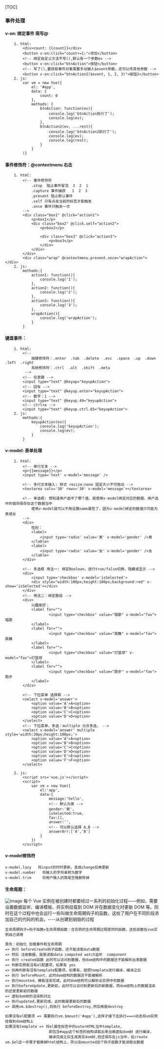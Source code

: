 [TOC]

### 事件处理
#### v-on: 绑定事件 简写@
```
    1. html:
        <div>count: {{count}}</div>
        <button v-on:click="count+=1;">添加</button>
        <!-- 绑定自定义方法不写(),默认有一个参数ev -->
        <button v-on:click="btnAction">按钮</button>
        <!-- 写了(),要获取事件对象需要手动输入$event参数，还可以传其他参数 -->
        <button v-on:click="btnAction2($event, 1, 2, 3)">按钮2</button>
    2. js:
        var vm = new Vue({
            el: '#app',
            data: {
                count: 0
            },
            methods: {
                btnAction: function(ev){
                    console.log('btnAction执行了');
                    console.log(ev);
                },
                btnAction2(ev, ...rest){
                    console.log('btnAction2执行了');
                    console.log(ev);
                    console.log(rest);
                }
            }
        )}
```
#### 事件修饰符：@contextmenu  右击
```
    1. html:
        <!-- 事件修饰符
            .stop  阻止事件冒泡  3  2  1
            .capture 事件捕获   1  2  3
            .prevent 阻止默认事件
            .self 只有点击当前的标签才能触发
            .once 事件只触发一次
        -->
        <div class="box1" @click="action1">
            <p>box1</p>
            <div class="box2" @click.self="action2">
                <p>box2</p>

                <div class="box3" @click="action3">
                    <p>box3</p>
                </div>
            </div>
        </div>
        <div class="wrap" @contextmenu.prevent.once="wrapAction"></div>
    2. js:
        methods:{
            action1: function(){
                console.log('1');
            },
            action2: function(){
                console.log('2');
            },
            action3: function(){
                console.log('3');
            },
            wrapAction(){
                console.log('wrapAction');
            }
        }
```
#### 键盘事件：
```
    1. html:
        <!-- 
            按键修饰符：.enter  .tab  .delete  .esc  .space  .up  .down  .left  .right
            系统修饰符：.ctrl  .alt  .shift  .meta
         -->
        <!-- 任意键 -->
        <input type="text" @keyup="keyupAction">  
        <!-- 回车 -->
        <input type="text" @keyup.enter="keyupAction">
        <!-- 数字：1 -->
        <input type="text" @keyup.49="keyupAction">
        <!-- ctrl+a -->
        <input type="text" @keyup.ctrl.65="keyupAction">
    2. js:
        methods:{
            keyupAction(ev){
                console.log('keyupAction');
                console.log(ev);
            }
        }
```
#### v-model: 表单处理
```
    1. html:
        <!-- 单行文本 -->
        <p>{{message}}</p>
        <input type='text' v-model='message' />

        <!-- 多行文本输入: 样式 resize:none 固定大小不可拖动 -->
        <textarea cols='30' rows='30' v-model='message'></textarea>

        <!-- 单选框: 想知道用户选中了哪个值，就使用v-model绑定对应的数据，用户选中的值将保存在这个数据当中
            使用v-model就可以不用设置name属性了，因为v-model绑定的数值只可能为男或女 
        -->
        <div>
            性别：
            <label>
                <input type='radio' value='男' v-model='gender' />男
            </lable>
            <label>
                <input type='radio' value='女' v-model='gender' />女
            </lable>
        </div>

        <!-- 多选框 用法一: 绑定Boolean，进行true/false切换，隐藏或显示 -->
        <div>
            <input type='checkbox' v-model='isSelected'>
            <div style="width:100px;height:100px;background:red" v-show='isSelected'></div>
        </div>
        <!-- 用法二：绑定数组 -->
        <div>
            兴趣爱好：
            <label for="">
                    <input type="checkbox" value="唱歌" v-model="fav">唱歌
            </label>
            <label for="">
                    <input type="checkbox" value="跳舞" v-model="fav">跳舞
            </label>
            <label for="">
                    <input type="checkbox" value="打篮球" v-model="fav">打篮球
            </label>
            <label for="">
                    <input type="checkbox" value="跑步" v-model="fav">跑步
            </label>
        </div>

        <!-- 下拉菜单 选择框 -->
        <select v-model='answer'>
            <option value='A'>A<option>
            <option value='B'>B<option>
            <option value='C'>C<option>
            <option value='D'>D<option>
        </select>
        <!-- 下拉菜单，多选：multiple 允许多选， -->
        <select v-model='answer' multiple style='width:30px;height:100px;'>
            <option value='A'>A<option>
            <option value='B'>B<option>
            <option value='C'>C<option>
            <option value='D'>D<option>
            <option value='E'>E<option>
            <option value='F'>F<option>
        </select>

    2. js:
        <script src='vue.js'></script>
        <script>
            var vm = new Vue({
                el:'app',
                data:{
                    message:'hello',
                    <!-- 默认为男 -->
                    gender:'男',
                    isSelected:true,
                    fav:[],
                    answer:'',
                    <!-- 可以默认选择 A,B -->
                    answerArr:['A','B']
                }
            })
        </script>
```
#### v-model修饰符
    v-model.lazy   将input的时时更新，变成change后再更新
    v-model.number   将输入的字符串转为数字
    v-model.trim     将用户输入的首尾空格删除掉

#### 生命周期：
![image](https://cn.vuejs.org/images/lifecycle.png)
    每个 Vue 实例在被创建时都要经过一系列的初始化过程——例如，需要设置数据监听、编译模板、将实例挂载到 DOM 并在数据变化时更新 DOM 等。同时在这个过程中也会运行一些叫做生命周期钩子的函数，这给了用户在不同阶段添加自己的代码的机会。----从创建到销毁的过程

    生命周期钩子=钩子函数=生命周期函数：在实例的生命周期过程提供的函数，这些函数在vue实例自己调用

    首先：初始化 加载事件和生命周期 
    => 执行 beforeCreate钩子函数，还不能读取data数据
    => 然后 注册数据，就是读取data computed watch监听  component 
    => 执行 created函数 此时可以访问到数据，但dom结构中的数据还不能解析出来数据
    => 判断实例有没有el配置项，如果有 yes
    => 则再判断有没有template配置项，如果有，就把template进行编译，编译之后
    => 执行 beforeMount，此时dom结构的数据还不能被解析
    => 执行mounted，模板渲染完成，此时dom结构可以解析出实例中的数据
    => 执行beforeUpdate,更新前，此时可以访问到更新后的新数据，而dom结构上的数据渲染的还是更新前的数据
    => 虚拟dom树的渲染和对比
    => 执行updated,更新完成，此时都是更新后的数据
    => 调用vm.$destroy(),将执行 beforeDestroy,然后再是destroy

    如果没有el配置项 => 需要执行vm.$mount('#app'),这样才接下去执行===>动态将vm实例挂载到dom结构上
    如果没有template => 将el属性标签中的outerHTML当中template,
                        即包含#app这个标签的结构读取出来当做虚拟dom树 进行编译，
                        编译完成之后生成真实dom树,但还保存在js当中，在create vm.$el这一步骤才替换掉html结构上，所以在mounted这个钩子函数才能读取出数据
